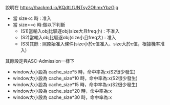 說明在 https://hackmd.io/KQdtLfUNTsy2OhmxYbzGjg
* 當 size<c 時 : 准入
* 當 size>=c 時:做以下判斷
    * (S1)當輸入obj比驅逐obj(size大且freq小) : 不准入
    * (S2)當輸入obj比驅逐obj(size小且freq大) : 准入
    * (S3)其餘 : 照原始准入條件(size小於c值准入、size大於c值，根據機率准入)

其餘設定與ASC-Admission一樣下
- window大小設為 cache_size*5  時，命中率為:x(S2很少發生)
- window大小設為 cache_size*10  時，命中率為:x(S2很少發生)
- window大小設為 cache_size*15  時，命中率為:x(S2很少發生)
- window大小設為 cache_size*20  時，命中率為:x
- window大小設為 cache_size*30  時，命中率為:x
